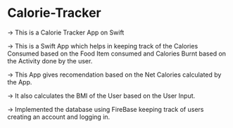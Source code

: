 # Calorie-Tracker
-> This is a Calorie Tracker App on Swift

-> This is a Swift App which helps in keeping track of the Calories Consumed based on the Food Item consumed and Calories Burnt based on the Activity done by the user.

-> This App gives recomendation based on the Net Calories calculated by the App.

-> It also calculates the BMI of the User based on the User Input.

-> Implemented the database using FireBase keeping track of users creating an account and logging in.




